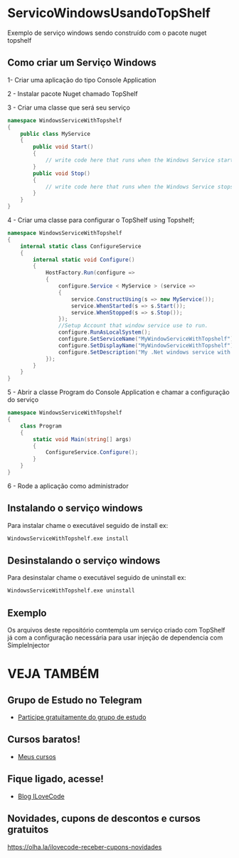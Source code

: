 # ServicoWindowsUsandoTopShelf
Exemplo de serviço windows sendo construído com o pacote nuget topshelf

## Como criar um Serviço Windows
1- Criar uma aplicação do tipo Console Application

2 - Instalar pacote Nuget chamado TopShelf

3 - Criar uma classe que será seu serviço

```csharp
namespace WindowsServiceWithTopshelf  
{  
    public class MyService  
    {  
        public void Start()  
        {  
            // write code here that runs when the Windows Service starts up.  
        }  
        public void Stop()  
        {  
            // write code here that runs when the Windows Service stops.  
        }  
    }  
}  
```

4 - Criar uma classe para configurar o TopShelf
using Topshelf;  

```csharp
namespace WindowsServiceWithTopshelf  
{  
    internal static class ConfigureService  
    {  
        internal static void Configure()  
        {  
            HostFactory.Run(configure =>  
            {  
                configure.Service < MyService > (service =>  
                {  
                    service.ConstructUsing(s => new MyService());  
                    service.WhenStarted(s => s.Start());  
                    service.WhenStopped(s => s.Stop());  
                });  
                //Setup Account that window service use to run.  
                configure.RunAsLocalSystem();  
                configure.SetServiceName("MyWindowServiceWithTopshelf");  
                configure.SetDisplayName("MyWindowServiceWithTopshelf");  
                configure.SetDescription("My .Net windows service with Topshelf");  
            });  
        }  
    }  
}  
```

5 - Abrir a classe Program do Console Application e chamar a configuração do serviço

```csharp
namespace WindowsServiceWithTopshelf  
{  
    class Program  
    {  
        static void Main(string[] args)  
        {  
            ConfigureService.Configure();  
        }  
    }  
}  

```
6 - Rode a aplicação como administrador

## Instalando o serviço windows
Para instalar chame o executável seguido de install
ex:

```sh
WindowsServiceWithTopshelf.exe install
```

## Desinstalando o serviço windows
Para desinstalar chame o executável seguido de uninstall
ex:
```sh
WindowsServiceWithTopshelf.exe uninstall
``` 


## Exemplo
Os arquivos deste repositório comtempla um serviço criado com TopShelf já com a configuração necessária para usar injeção de dependencia com SimpleInjector

# VEJA TAMBÉM
## Grupo de Estudo no Telegram
- [Participe gratuitamente do grupo de estudo](https://t.me/blogilovecode)

## Cursos baratos!
- [Meus cursos](https://olha.la/udemy)

## Fique ligado, acesse!
- [Blog ILoveCode](https://ilovecode.com.br)

## Novidades, cupons de descontos e cursos gratuitos
https://olha.la/ilovecode-receber-cupons-novidades
